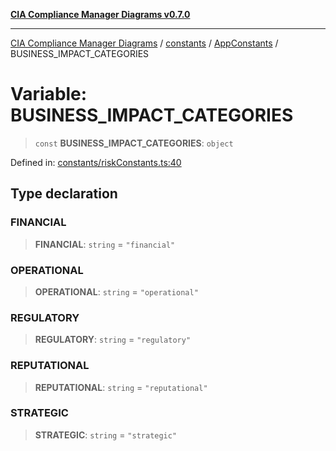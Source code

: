 [**CIA Compliance Manager Diagrams v0.7.0**](../../../../README.md)

***

[CIA Compliance Manager Diagrams](../../../../modules.md) / [constants](../../../README.md) / [AppConstants](../README.md) / BUSINESS\_IMPACT\_CATEGORIES

# Variable: BUSINESS\_IMPACT\_CATEGORIES

> `const` **BUSINESS\_IMPACT\_CATEGORIES**: `object`

Defined in: [constants/riskConstants.ts:40](https://github.com/Hack23/cia-compliance-manager/blob/5a46a25cd2e09ba091444827f045b3618a447654/src/constants/riskConstants.ts#L40)

## Type declaration

### FINANCIAL

> **FINANCIAL**: `string` = `"financial"`

### OPERATIONAL

> **OPERATIONAL**: `string` = `"operational"`

### REGULATORY

> **REGULATORY**: `string` = `"regulatory"`

### REPUTATIONAL

> **REPUTATIONAL**: `string` = `"reputational"`

### STRATEGIC

> **STRATEGIC**: `string` = `"strategic"`
